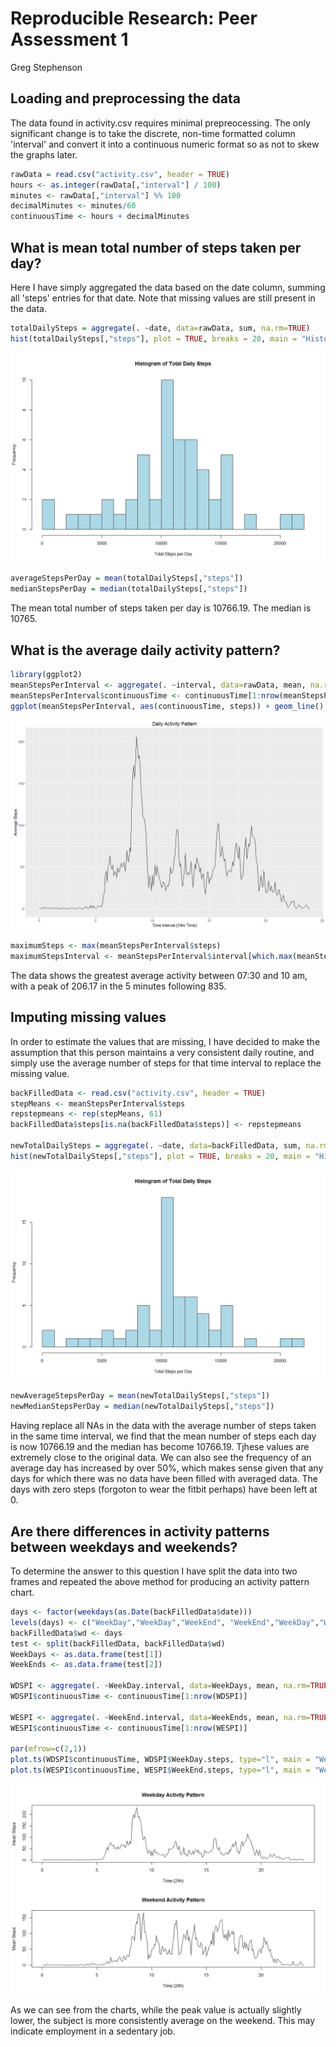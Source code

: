 # Reproducible Research: Peer Assessment 1
Greg Stephenson  


## Loading and preprocessing the data

The data found in activity.csv requires minimal prepreocessing. The only significant change is to take the discrete, non-time formatted column 'interval' and convert it into a continuous numeric format so as not to skew the graphs later.


```r
rawData = read.csv("activity.csv", header = TRUE)
hours <- as.integer(rawData[,"interval"] / 100)
minutes <- rawData[,"interval"] %% 100
decimalMinutes <- minutes/60
continuousTime <- hours + decimalMinutes
```

## What is mean total number of steps taken per day?

Here I have simply aggregated the data based on the date column, summing all 'steps' entries for that date. Note that missing values are still present in the data.


```r
totalDailySteps = aggregate(. ~date, data=rawData, sum, na.rm=TRUE)
hist(totalDailySteps[,"steps"], plot = TRUE, breaks = 20, main = "Histogram of Total Daily Steps", col = "lightblue", xlab = "Total Steps per Day")
```

![](Figs/unnamed-chunk-3-1.png)<!-- -->

```r
averageStepsPerDay = mean(totalDailySteps[,"steps"])
medianStepsPerDay = median(totalDailySteps[,"steps"])
```
The mean total number of steps taken per day is 10766.19. The median is 10765.

## What is the average daily activity pattern?

```r
library(ggplot2)
meanStepsPerInterval <- aggregate(. ~interval, data=rawData, mean, na.rm=TRUE)
meanStepsPerInterval$continuousTime <- continuousTime[1:nrow(meanStepsPerInterval)]
ggplot(meanStepsPerInterval, aes(continuousTime, steps)) + geom_line() + xlab("Time Interval (24hr Time)") + ylab("Average Steps") + ggtitle("Daily Activity Pattern")
```

![](Figs/unnamed-chunk-4-1.png)<!-- -->

```r
maximumSteps <- max(meanStepsPerInterval$steps)
maximumStepsInterval <- meanStepsPerInterval$interval[which.max(meanStepsPerInterval$steps)]
```

The data shows the greatest average activity between 07:30 and 10 am, with a peak of 206.17 in the 5 minutes following 835.

## Imputing missing values

In order to estimate the values that are missing, I have decided to make the assumption that this person maintains a very consistent daily routine, and simply use the average number of steps for that time interval to replace the missing value.


```r
backFilledData <- read.csv("activity.csv", header = TRUE)
stepMeans <- meanStepsPerInterval$steps
repstepmeans <- rep(stepMeans, 61)
backFilledData$steps[is.na(backFilledData$steps)] <- repstepmeans

newTotalDailySteps = aggregate(. ~date, data=backFilledData, sum, na.rm=TRUE)
hist(newTotalDailySteps[,"steps"], plot = TRUE, breaks = 20, main = "Histogram of Total Daily Steps", col = "lightblue", xlab = "Total Steps per Day")
```

![](Figs/unnamed-chunk-5-1.png)<!-- -->

```r
newAverageStepsPerDay = mean(newTotalDailySteps[,"steps"])
newMedianStepsPerDay = median(newTotalDailySteps[,"steps"])
```

Having replace all NAs in the data with the average number of steps taken in the same time interval, we find that the mean number of steps each day is now 10766.19 and the median has become 10766.19. Tjhese values are extremely close to the original data. We can also see the frequency of an average day has increased by over 50%, which makes sense given that any days for which there was no data have been filled with averaged data. The days with zero steps (forgoton to wear the fitbit perhaps) have been left at 0.

## Are there differences in activity patterns between weekdays and weekends?
To determine the answer to this question I have split the data into two frames and repeated the above method for producing an activity pattern chart.

```r
days <- factor(weekdays(as.Date(backFilledData$date)))
levels(days) <- c("WeekDay","WeekDay","WeekEnd", "WeekEnd","WeekDay","WeekDay","WeekDay")
backFilledData$wd <- days
test <- split(backFilledData, backFilledData$wd)
WeekDays <- as.data.frame(test[1])
WeekEnds <- as.data.frame(test[2])

WDSPI <- aggregate(. ~WeekDay.interval, data=WeekDays, mean, na.rm=TRUE)
WDSPI$continuousTime <- continuousTime[1:nrow(WDSPI)]

WESPI <- aggregate(. ~WeekEnd.interval, data=WeekEnds, mean, na.rm=TRUE)
WESPI$continuousTime <- continuousTime[1:nrow(WESPI)]

par(mfrow=c(2,1))
plot.ts(WDSPI$continuousTime, WDSPI$WeekDay.steps, type="l", main = "Weekday Activity Pattern", xlab = "Time (24h)", ylab = "Mean Steps")
plot.ts(WESPI$continuousTime, WESPI$WeekEnd.steps, type="l", main = "Weekend Activity Pattern", xlab = "Time (24h)", ylab = "Mean Steps")
```

![](Figs/unnamed-chunk-6-1.png)<!-- -->

As we can see from the charts, while the peak value is actually slightly lower, the subject is more consistently average on the weekend. This may indicate employment in a sedentary job.
